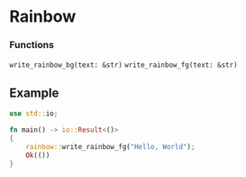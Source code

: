# Rainbow

### Functions

`write_rainbow_bg(text: &str)`
`write_rainbow_fg(text: &str)`

## Example

```rust
use std::io;

fn main() -> io::Result<()>
{
    rainbow::write_rainbow_fg("Hello, World");
    Ok(())
}
```